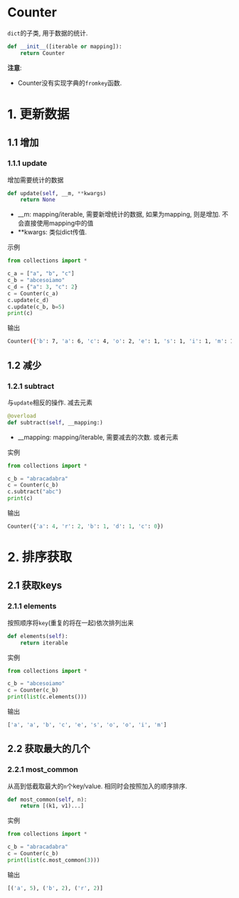 # Counter

`dict`的子类, 用于数据的统计.

```python
def __init__([iterable or mapping]):
    return Counter
```

**注意**:

* Counter没有实现字典的`fromkey`函数.

# 1. 更新数据

## 1.1 增加

### 1.1.1 update

增加需要统计的数据

```python
def update(self, __m, **kwargs)
	return None
```

* \_\_m: mapping/iterable, 需要新增统计的数据, 如果为mapping, 则是增加. 不会直接使用mapping中的值
* \*\*kwargs:  类似dict传值.

示例

```Python
from collections import *

c_a = ["a", "b", "c"]
c_b = "abcesoiamo"
c_d = {"a": 3, "c": 2}
c = Counter(c_a)
c.update(c_d)
c.update(c_b, b=5)
print(c)
```

输出

```bash
Counter({'b': 7, 'a': 6, 'c': 4, 'o': 2, 'e': 1, 's': 1, 'i': 1, 'm': 1})
```

## 1.2 减少

### 1.2.1 subtract

与`update`相反的操作. 减去元素

```python
@overload
def subtract(self, __mapping:)
```

* \_\_mapping: mapping/iterable, 需要减去的次数. 或者元素

实例

```Python
from collections import *

c_b = "abracadabra"
c = Counter(c_b)
c.subtract("abc")
print(c)
```

输出

```Python
Counter({'a': 4, 'r': 2, 'b': 1, 'd': 1, 'c': 0})
```

# 2. 排序获取

## 2.1 获取keys

### 2.1.1 elements

按照顺序将`key`(重复的将在一起)依次排列出来

```Python
def elements(self):
    return iterable
```

实例

```Python
from collections import *

c_b = "abcesoiamo"
c = Counter(c_b)
print(list(c.elements()))
```

输出

```Python
['a', 'a', 'b', 'c', 'e', 's', 'o', 'o', 'i', 'm']
```

## 2.2 获取最大的几个

### 2.2.1 most_common

从高到低截取最大的`n`个key/value. 相同时会按照加入的顺序排序.

```Python
def most_common(self, n):
    return [(k1, v1)...]
```

实例

```python
from collections import *

c_b = "abracadabra"
c = Counter(c_b)
print(list(c.most_common(3)))
```

输出

```python
[('a', 5), ('b', 2), ('r', 2)]
```

